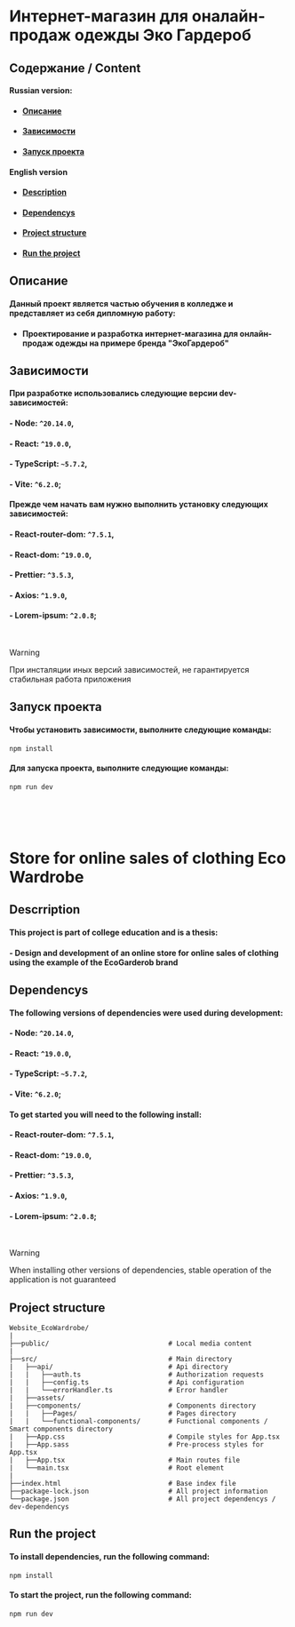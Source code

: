 # Интернет-магазин для оналайн-продаж одежды Эко Гардероб
## Содержание / Content
#### Russian version:
- #### [Описание](#DescriptionRu)
- #### [Зависимости](#DependencysRu)
- #### [Запуск проекта](#RunProjectRu)

#### English version
- #### [Description](#DescriptionEng)
- #### [Dependencys](#DependencysEng)
- #### [Project structure](#ProjectStructureEng)
- #### [Run the project](#RunProjectEng)

<!--  -->

<a name='DescriptionRu'></a>
## Описание

#### Данный проект является частью обучения в колледже и представляет из себя дипломную работу:
- #### Проектирование и разработка интернет-магазина для онлайн-продаж одежды на примере бренда "ЭкоГардероб"

<!--  -->

<a name='DependencysRu'></a>
## Зависимости

#### При разработке использовались следующие версии dev-зависимостей:
#### - Node: ```^20.14.0```,
#### - React: ```^19.0.0```,
#### - TypeScript: ```~5.7.2```,
#### - Vite: ```^6.2.0```;

#### Прежде чем начать вам нужно выполнить установку следующих зависимостей:
#### - React-router-dom: ```^7.5.1```,
#### - React-dom: ```^19.0.0```,
#### - Prettier: ```^3.5.3```,
#### - Axios: ```^1.9.0```,
#### - Lorem-ipsum: ```^2.0.8```;

<br>

> [!WARNING]
> При инсталяции иных версий зависимостей, не гарантируется стабильная работа приложения

<!--  -->

<a name='RunProjectRu'></a>
## Запуск проекта

#### Чтобы установить зависимости, выполните следующие команды:
```terminal
npm install
```

#### Для запуска проекта, выполните следующие команды:
```terminal
npm run dev
```

<br>
<br>
<br>

# Store for online sales of clothing Eco Wardrobe

<!--  -->

<a name='DescriptionEng'></a>
## Descrription

#### This project is part of college education and is a thesis:
#### - Design and development of an online store for online sales of clothing using the example of the EcoGarderob brand

<!--  -->

<a name='DependencysEng'></a>
## Dependencys

#### The following versions of dependencies were used during development:
#### - Node: ```^20.14.0```,
#### - React: ```^19.0.0```,
#### - TypeScript: ```~5.7.2```,
#### - Vite: ```^6.2.0```;

#### To get started you will need to the following install:
#### - React-router-dom: ```^7.5.1```,
#### - React-dom: ```^19.0.0```,
#### - Prettier: ```^3.5.3```,
#### - Axios: ```^1.9.0```,
#### - Lorem-ipsum: ```^2.0.8```;

<br>

> [!WARNING]
> When installing other versions of dependencies, stable operation of the application is not guaranteed

<!--  -->

<a name='ProjectStructureEng'></a>
## Project structure

```
Website_EcoWardrobe/
|
├──public/                              # Local media content
|
├──src/                                 # Main directory
|   ├──api/                             # Api directory
|   |   ├──auth.ts                      # Authorization requests
|   |   ├──config.ts                    # Api configuration
|   |   └──errorHandler.ts              # Error handler
|   ├──assets/
|   ├──components/                      # Components directory
|   |   ├──Pages/                       # Pages directory
|   |   └──functional-components/       # Functional components / Smart components directory
|   ├──App.css                          # Compile styles for App.tsx
|   ├──App.sass                         # Pre-process styles for App.tsx
|   ├──App.tsx                          # Main routes file
|   └──main.tsx                         # Root element
|
├──index.html                           # Base index file
├──package-lock.json                    # All project information
└──package.json                         # All project dependencys / dev-dependencys
```

<!-- -->

<a name='RunProjectEng'></a>
## Run the project

#### To install dependencies, run the following command:
```
npm install
```

#### To start the project, run the following command:
```
npm run dev
```
